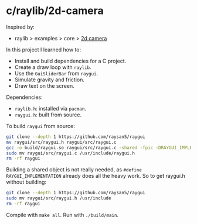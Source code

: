 # c/raylib/2d-camera

Inspired by:
- raylib > examples > core > [2d camera](https://github.com/raysan5/raylib/blob/e140aca/examples/core/core_2d_camera.c)

In this project I learned how to:
- Install and build dependencies for a C project.
- Create a draw loop with `raylib`.
- Use the `GuiSliderBar` from `raygui`.
- Simulate gravity and friction.
- Draw text on the screen.

Dependencies:
- `raylib.h`: installed via `pacman`.
- `raygui.h`: built from source.

To build `raygui` from source:

```sh
git clone --depth 1 https://github.com/raysan5/raygui
mv raygui/src/raygui.h raygui/src/raygui.c
gcc -o build/raygui.so raygui/src/raygui.c -shared -fpic -DRAYGUI_IMPLEMENTATION -lraylib -lGL -lm -lpthread -ldl -lrt -lX11
sudo mv raygui/src/raygui.c /usr/include/raygui.h
rm -rf raygui
```

Building a shared object is not really needed, as `#define RAYGUI_IMPLEMENTATION`
already does all the heavy work. So to get raygui.h without building:

```sh
git clone --depth 1 https://github.com/raysan5/raygui
sudo mv raygui/src/raygui.h /usr/include
rm -rf raygui
```

Compile with `make all`. Run with `./build/main`.
